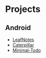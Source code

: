 # Projects
## Android
* [LeafNotes](https://github.com/AreebMalik1989/LeafNotes)
* [Caterpillar](https://github.com/AreebMalik1989/Caterpillar)
* [Minimal-Todo](https://github.com/AreebMalik1989/Minimal-Todo)
